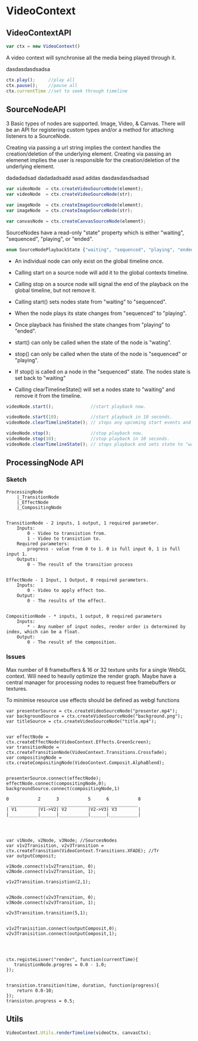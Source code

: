 # VideoContext

## VideoContextAPI

```JavaScript
var ctx = new VideoContext()
```

A video context will synchronise all the media being played through it.

dasdasdasdsadsa
```JavaScript
ctx.play();     //play all
ctx.pause();    //pause all
ctx.currentTime //set to seek through timeline
```


## SourceNodeAPI

3 Basic types of nodes are supported. Image, Video, & Canvas. There will be an API for registering custom types and/or a method for attaching listeners to a SourceNode.

Creating via passing a url string implies the context handles the creation/deletion of the underlying element. Creating via passing an elemenet implies the user is responsible for the creation/deletion of the underlying element.

dadadadsad 
dadadadsadd
asad
addas
dasdasdasdsadsad
```JavaScript
var videoNode  = ctx.createVideoSourceNode(element);
var videoNode  = ctx.createVideoSourceNode(str);

var imageNode  = ctx.createImageSourceNode(element);
var imageNode  = ctx.createImageSourceNode(str);

var canvasNode = ctx.createCanvasSourceNode(element);
```


SourceNodes have a read-only "state" property which is either "waiting", "sequenced", "playing", or "ended".
```JavaScript
enum SourceNodePlaybackState {"waiting", "sequenced", "playing", "ended"};
```


* An individual node can only exist on the global timeline once.
* Calling start on a source node will add it to the global contexts timeline.
* Calling stop on a source node will signal the end of the playback on the global timeline, but not remove it.

* Calling start() sets nodes state from "waiting" to "sequenced".
* When the node plays its state changes from "sequenced" to "playing".
* Once playback has finished the state changes from "playing" to "ended".

* start() can only be called when the state of the node is "wating".
* stop() can only be called when the state of the node is "sequenced" or "playing".
* If stop() is called on a node in the "sequenced" state. The nodes state is set back to "waiting"
* Calling clearTimelineState() will set a nodes state to "waiting" and remove it from the timeline.


```JavaScript
videoNode.start();              //start playback now.

videoNode.start(10);            //start playback in 10 seconds.
videoNode.clearTimelineState(); // stops any upcoming start events and sets state to "waiting"

videoNode.stop();               //stop playback now.
videoNode.stop(10);             //stop playback in 10 seconds.
videoNode.clearTimelineState(); // stops playback and sets state to "waiting"
```






## ProcessingNode API

### Sketch
```
ProcessingNode
    |_TransitionNode
    |_EffectNode
    |_CompositingNode


TransitionNode - 2 inputs, 1 output, 1 required parameter.
    Inputs:
        0 - Video to transistion from.
        1 - Video to transistion to.
    Required parameters:
        progress - value from 0 to 1. 0 is full input 0, 1 is full input 1.
    Outputs:
        0 - The result of the transition process


EffectNode - 1 Input, 1 Output, 0 required parameters.
    Inputs:
        0 - Video to apply effect too.
    Output:
        0 - The results of the effect.


CompositionNode - * inputs, 1 output, 0 required parameters
    Inputs:
        * - Any number of input nodes, render order is determined by index, which can be a float.
    Output:
        0 - The result of the composition.
```
### Issues
Max number of 8 framebuffers & 16 or 32 texture units for a single WebGL context. Will need to heavily optimize the render graph. Maybe have a central manager for processing nodes to request free framebuffers or textures.

To minimise resource use effects should be defined as webgl functions 


```
var presenterSource = ctx.createVideoSourceNode("presenter.mp4");
var backgroundSource = ctx.createVideoSourceNode("background.png");
var titleSource = ctx.createVideoSourceNode("title.mp4");


var effectNode = ctx.createEffectNode(VideoContext.Effects.GreenScreen);
var transitionNode = ctx.createTransitionNode(VideoContext.Transitions.Crossfade);
var compositingNode = ctx.createCompositingNode(VideoContext.Composit.AlphaBlend);


presenterSource.connect(effectNode);
effectNode.connect(compositingNode,0);
backgroundSource.connect(compositingNode,1)
```



```
0           2      3           5      6           8
 _________________________________________________
| V1        |V1->V2| V2        |V2->V3| V3        |
|___________|______|___________|______|___________|




var v1Node, v2Node, v3Node; //SourcesNodes
var v1v2Tranisition, v2v3Transition = ctx.createTransition(VideoContext.Transitions.XFADE); //Tr
var outputComposit;

v1Node.connect(v1v2Transition, 0);
v2Node.connect(v1v2Transition, 1);

v1v2Transition.transistion(2,1);


v2Node.connect(v2v3Transition, 0);
v3Node.connect(v2v3Transition, 1);

v2v3Transition.transition(5,1);


v1v2Tranisition.connect(outputComposit,0);
v2v3Tranisition.connect(outputComposit,1);




ctx.registeLisner("render", function(currentTime){
   tranistionNode.progres = 0.0 - 1.0; 
});


transistion.transition(time, duration, function(progress){
    return 0.0-10;
});
transiston.progress = 0.5;
```

## Utils
```JavaScript
VideoContext.Utils.renderTimeline(videoCtx, canvasCtx);
```
